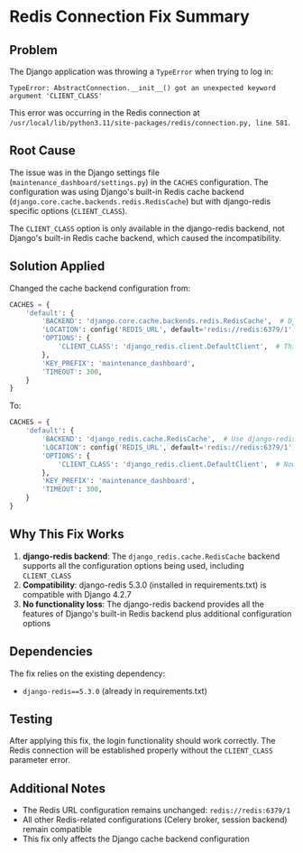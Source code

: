 # Redis Connection Fix Summary

## Problem
The Django application was throwing a `TypeError` when trying to log in:
```
TypeError: AbstractConnection.__init__() got an unexpected keyword argument 'CLIENT_CLASS'
```

This error was occurring in the Redis connection at `/usr/local/lib/python3.11/site-packages/redis/connection.py, line 581`.

## Root Cause
The issue was in the Django settings file (`maintenance_dashboard/settings.py`) in the `CACHES` configuration. The configuration was using Django's built-in Redis cache backend (`django.core.cache.backends.redis.RedisCache`) but with django-redis specific options (`CLIENT_CLASS`).

The `CLIENT_CLASS` option is only available in the django-redis backend, not Django's built-in Redis cache backend, which caused the incompatibility.

## Solution Applied
Changed the cache backend configuration from:
```python
CACHES = {
    'default': {
        'BACKEND': 'django.core.cache.backends.redis.RedisCache',  # Django's built-in
        'LOCATION': config('REDIS_URL', default='redis://redis:6379/1'),
        'OPTIONS': {
            'CLIENT_CLASS': 'django_redis.client.DefaultClient',  # This caused the error
        },
        'KEY_PREFIX': 'maintenance_dashboard',
        'TIMEOUT': 300,
    }
}
```

To:
```python
CACHES = {
    'default': {
        'BACKEND': 'django_redis.cache.RedisCache',  # Use django-redis backend
        'LOCATION': config('REDIS_URL', default='redis://redis:6379/1'),
        'OPTIONS': {
            'CLIENT_CLASS': 'django_redis.client.DefaultClient',  # Now compatible
        },
        'KEY_PREFIX': 'maintenance_dashboard',
        'TIMEOUT': 300,
    }
}
```

## Why This Fix Works
1. **django-redis backend**: The `django_redis.cache.RedisCache` backend supports all the configuration options being used, including `CLIENT_CLASS`
2. **Compatibility**: django-redis 5.3.0 (installed in requirements.txt) is compatible with Django 4.2.7
3. **No functionality loss**: The django-redis backend provides all the features of Django's built-in Redis backend plus additional configuration options

## Dependencies
The fix relies on the existing dependency:
- `django-redis==5.3.0` (already in requirements.txt)

## Testing
After applying this fix, the login functionality should work correctly. The Redis connection will be established properly without the `CLIENT_CLASS` parameter error.

## Additional Notes
- The Redis URL configuration remains unchanged: `redis://redis:6379/1`
- All other Redis-related configurations (Celery broker, session backend) remain compatible
- This fix only affects the Django cache backend configuration